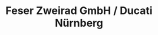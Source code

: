 ---
title: "Feser Zweirad GmbH / Ducati Nürnberg"
url: /fuerth/feser-zweirad-gmbh-ducati-nuernberg/
shop: Motorrad
---